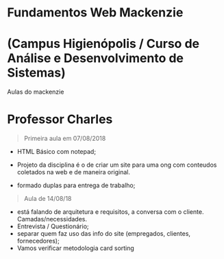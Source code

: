 # Fundamentos Web Mackenzie 
# (Campus Higienópolis / Curso de Análise e Desenvolvimento de Sistemas)

Aulas do mackenzie

# Professor Charles  

> Primeira aula em 07/08/2018 

- HTML Básico com notepad;

- Projeto da disciplina é o de criar um site para uma ong com conteudos coletados na web e de maneira original. 

- formado duplas para entrega de trabalho;

> Aula de 14/08/18 

- está falando de arquitetura e requisitos, a conversa com o cliente. Camadas/necessidades.
- Entrevista / Questionário;
- separar quem faz uso das info do site (empregados, clientes, fornecedores);
- Vamos verificar metodologia card sorting



